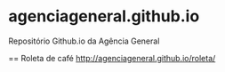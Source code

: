 # agenciageneral.github.io
Repositório Github.io da Agência General

== Roleta de café
http://agenciageneral.github.io/roleta/
